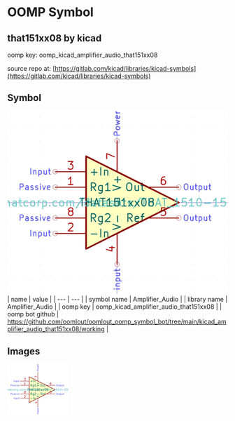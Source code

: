 # OOMP Symbol  
## that151xx08  by kicad  
  
oomp key: oomp_kicad_amplifier_audio_that151xx08  
  
source repo at: [https://gitlab.com/kicad/libraries/kicad-symbols](https://gitlab.com/kicad/libraries/kicad-symbols)  
## Symbol  
  
[![working.png](working_600.png)](working.png)  
| name | value | 
| --- | --- | 
| symbol name | Amplifier_Audio | 
| library name | Amplifier_Audio | 
| oomp key | oomp_kicad_amplifier_audio_that151xx08 | 
| oomp bot github | https://github.com/oomlout/oomlout_oomp_symbol_bot/tree/main/kicad_amplifier_audio_that151xx08/working | 
## Images  
  
[![working.png](working_140.png)](working.png)  
